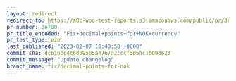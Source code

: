 ```yaml
---
layout: redirect
redirect_to: https://a8c-woo-test-reports.s3.amazonaws.com/public/pr/36780/e2e/index.html
pr_number: 36780
pr_title_encoded: "Fix+decimal+points+for+NOK+currency"
pr_test_type: e2e
last_published: "2023-02-07 10:40:58 +0000"
commit_sha: dc616bd4c6d69505a4767d2cccf505ac1b09d623
commit_message: "update changelog"
branch_name: fix/decimal-points-for-nok
---
```

